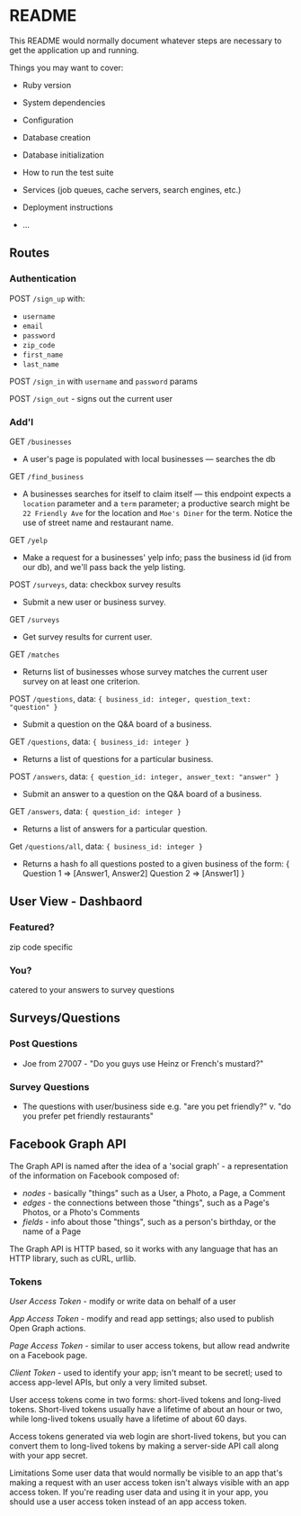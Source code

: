 # README

This README would normally document whatever steps are necessary to get the
application up and running.

Things you may want to cover:

* Ruby version

* System dependencies

* Configuration

* Database creation

* Database initialization

* How to run the test suite

* Services (job queues, cache servers, search engines, etc.)

* Deployment instructions

* ...

## Routes

### Authentication

POST `/sign_up` with:
- `username`
- `email`
- `password`
- `zip_code`
- `first_name`
- `last_name`

POST `/sign_in` with `username` and `password` params

POST `/sign_out` - signs out the current user


### Add'l

GET `/businesses`

- A user's page is populated with local businesses — searches the db

GET `/find_business`

- A businesses searches for itself to claim itself — this endpoint expects a `location` parameter and a `term` parameter; a productive search might be `22 Friendly Ave` for the location and `Moe's Diner` for the term. Notice the use of street name and restaurant name.

GET `/yelp`

- Make a request for a businesses' yelp info; pass the business id (id from our db), and we'll pass back the yelp listing.

POST `/surveys`, data: checkbox survey results

- Submit a new user or business survey.

GET `/surveys`

- Get survey results for current user.

GET `/matches`

- Returns list of businesses whose survey matches the current user survey on at least one criterion.

POST `/questions`, data: `{ business_id: integer, question_text: "question" }`

- Submit a question on the Q&A board of a business.

GET `/questions`, data: `{ business_id: integer }`

- Returns a list of questions for a particular business.

POST `/answers`, data: `{ question_id: integer, answer_text: "answer" }`

- Submit an answer to a question on the Q&A board of a business.

GET `/answers`, data: `{ question_id: integer }`

- Returns a list of answers for a particular question.

Get `/questions/all`, data: `{ business_id: integer }`

- Returns a hash fo all questions posted to a given business of the form:
{ Question 1 => [Answer1, Answer2]
  Question 2 => [Answer1] }

## User View - Dashbaord

### Featured?

zip code specific

### You?

catered to your answers to survey questions

## Surveys/Questions

### Post Questions

- Joe from 27007 - "Do you guys use Heinz or French's mustard?"

### Survey Questions

- The questions with user/business side e.g. "are you pet friendly?" v. "do you prefer pet friendly restaurants"

## Facebook Graph API

The Graph API is named after the idea of a 'social graph' - a representation of the information on Facebook composed of:

- *nodes* - basically "things" such as a User, a Photo, a Page, a Comment
- *edges* - the connections between those "things", such as a Page's Photos, or a Photo's Comments
- *fields* - info about those "things", such as a person's birthday, or the name of a Page

The Graph API is HTTP based, so it works with any language that has an HTTP library, such as cURL, urllib.


### Tokens

*User Access Token* - modify or write data on behalf of a user

*App Access Token* - modify and read app settings; also used to publish Open Graph actions.

*Page Access Token* - similar to user access tokens, but allow read andwrite on a Facebook page.

*Client Token* -  used to identify your app; isn't meant to be secretl; used to access app-level APIs, but only a very limited subset.

User access tokens come in two forms: short-lived tokens and long-lived tokens. Short-lived tokens usually have a lifetime of about an hour or two, while long-lived tokens usually have a lifetime of about 60 days.

Access tokens generated via web login are short-lived tokens, but you can convert them to long-lived tokens by making a server-side API call along with your app secret.

Limitations
Some user data that would normally be visible to an app that's making a request with an user access token isn't always visible with an app access token. If you're reading user data and using it in your app, you should use a user access token instead of an app access token.
